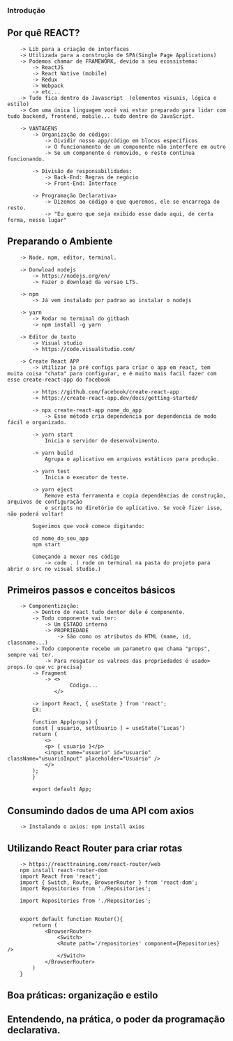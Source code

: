 ### Introdução


## Por quê REACT?

        -> Lib para a criação de interfaces
        -> Utilizada para a construção de SPA(Single Page Applications)
        -> Podemos chamar de FRAMEWORK, devido a seu ecossistema:
            -> ReactJS
            -> React Native (mobile)
            -> Redux
            -> Webpack
            -> etc... 
        -> Tudo fica dentro do Javascript  (elementos visuais, lógica e estilo) 
        -> Com uma única linguagem você vai estar preparado para lidar com tudo backend, frontend, mobile... tudo dentro do JavaScript.

        -> VANTAGENS
            -> Organização do código:
                -> Dividir nosso app/código em blocos específicos
                -> O funcionamento de um componente não interfere em outro
                -> Se um componente é removido, o resto continua funcionando.

            -> Divisão de responsabilidades:
                -> Back-End: Regras de negócio
                -> Front-End: Interface

            -> Programação Declarativa>
                -> Dizemos ao código o que queremos, ele se encarrega do resto.
                -> "Eu quero que seja exibido esse dado aqui, de certa forma, nesse lugar"


## Preparando o Ambiente

        -> Node, npm, editor, terminal.

        -> Donwload nodejs
            -> https://nodejs.org/en/
            -> Fazer o download da versao LTS.

        -> npm
            -> Já vem instalado por padrao ao instalar o nodejs

        -> yarn
            -> Rodar no terminal do gitbash
            -> npm install -g yarn

        -> Editor de texto
            -> Visual studio
            -> https://code.visualstudio.com/

        -> Create React APP
            -> Utilizar ja pré configs para criar o app em react, tem muita coisa "chata" para configurar, e é muito mais facil fazer com esse create-react-app do facebook

            -> https://github.com/facebook/create-react-app
            -> https://create-react-app.dev/docs/getting-started/

            -> npx create-react-app nome_do_app
                -> Esse método cria dependencia por dependencia de modo fácil e organizado.

            -> yarn start
                Inicia o servidor de desenvolvimento.

            -> yarn build
                Agrupa o aplicativo em arquivos estáticos para produção.

            -> yarn test
                Inicia o executor de teste.

            -> yarn eject
                Remove esta ferramenta e copia dependências de construção, arquivos de configuração
                e scripts no diretório do aplicativo. Se você fizer isso, não poderá voltar!

            Sugerimos que você comece digitando:

            cd nome_do_seu_app
            npm start

            Começando a mexer nos código
                -> code . ( rode on terminal na pasta do projeto para abrir o src no visual studio.)


## Primeiros passos e conceitos básicos

        -> Componentização:
            -> Dentro do react tudo dentor dele é componente.
            -> Todo componente vai ter:
                -> Um ESTADO interno
                -> PROPRIEDADE
                    -> São como os atributos do HTML (name, id, classname...)
            -> Todo componente recebe um parametro que chama "props", sempre vai ter.
                -> Para resgatar os valroes das propriedades é usado> props.(o que vc precisa)
            -> Fragment
                -> <>
                        Código...
                   </>
                
            -> import React, { useState } from 'react';
            EX:
            
            function App(props) {
            const [ usuario, setUsuario ] = useState('Lucas')
            return (
                <>
                <p> { usuario }</p>
                <input name="usuario" id="usuario" className="usuarioInput" placeholder="Usuário" />
                </>
            );
            }

            export default App;


## Consumindo dados de uma API com axios

        -> Instalando o axios: npm install axios

## Utilizando React Router para criar rotas

        -> https://reacttraining.com/react-router/web
        npm install react-router-dom
        import React from 'react';
        import { Switch, Route, BrowserRouter } from 'react-dom';
        import Repositories from './Repositories';

        import Repositories from './Repositories';


        export default function Router(){
            return (
                <BrowserRouter>
                    <Switch>
                    <Route path='/repositories' component={Repositories} />
                    </Switch>
                </BrowserRouter>
            )
        }

## Boa práticas: organização e estilo

## Entendendo, na prática, o poder da programação declarativa.